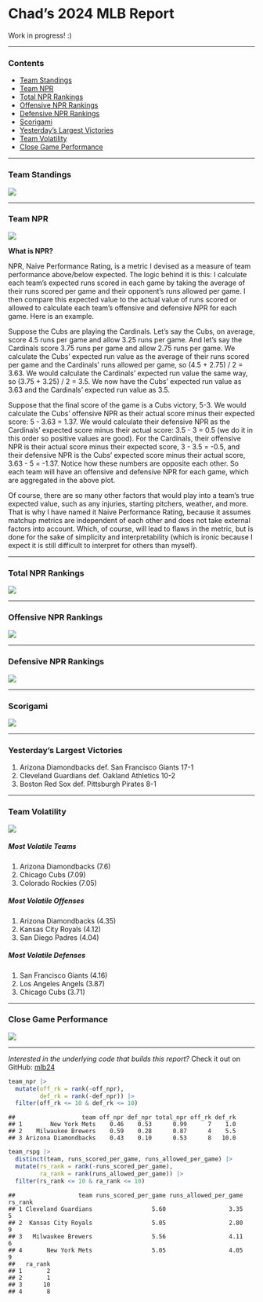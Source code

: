 Chad’s 2024 MLB Report
================

Work in progress! :)

------------------------------------------------------------------------

### Contents

- [Team Standings](#team-standings)
- [Team NPR](#team-npr)
- [Total NPR Rankings](#total-npr-rankings)
- [Offensive NPR Rankings](#offensive-npr-rankings)
- [Defensive NPR Rankings](#defensive-npr-rankings)
- [Scorigami](#scorigami)
- [Yesterday’s Largest Victories](#yesterdays-largest-victories)
- [Team Volatility](#team-volatility)
- [Close Game Performance](#close-game-performance)

------------------------------------------------------------------------

### Team Standings

![](README_files/figure-gfm/unnamed-chunk-4-1.png)<!-- -->

------------------------------------------------------------------------

### Team NPR

![](README_files/figure-gfm/unnamed-chunk-6-1.png)<!-- -->

**What is NPR?**

NPR, Naive Performance Rating, is a metric I devised as a measure of
team performance above/below expected. The logic behind it is this: I
calculate each team’s expected runs scored in each game by taking the
average of their runs scored per game and their opponent’s runs allowed
per game. I then compare this expected value to the actual value of runs
scored or allowed to calculate each team’s offensive and defensive NPR
for each game. Here is an example.

Suppose the Cubs are playing the Cardinals. Let’s say the Cubs, on
average, score 4.5 runs per game and allow 3.25 runs per game. And let’s
say the Cardinals score 3.75 runs per game and allow 2.75 runs per game.
We calculate the Cubs’ expected run value as the average of their runs
scored per game and the Cardinals’ runs allowed per game, so (4.5 +
2.75) / 2 = 3.63. We would calculate the Cardinals’ expected run value
the same way, so (3.75 + 3.25) / 2 = 3.5. We now have the Cubs’ expected
run value as 3.63 and the Cardinals’ expected run value as 3.5.

Suppose that the final score of the game is a Cubs victory, 5-3. We
would calculate the Cubs’ offensive NPR as their actual score minus
their expected score: 5 - 3.63 = 1.37. We would calculate their
defensive NPR as the Cardinals’ expected score minus their actual score:
3.5 - 3 = 0.5 (we do it in this order so positive values are good). For
the Cardinals, their offensive NPR is their actual score minus their
expected score, 3 - 3.5 = -0.5, and their defensive NPR is the Cubs’
expected score minus their actual score, 3.63 - 5 = -1.37. Notice how
these numbers are opposite each other. So each team will have an
offensive and defensive NPR for each game, which are aggregated in the
above plot.

Of course, there are so many other factors that would play into a team’s
true expected value, such as any injuries, starting pitchers, weather,
and more. That is why I have named it Naive Performance Rating, because
it assumes matchup metrics are independent of each other and does not
take external factors into account. Which, of course, will lead to flaws
in the metric, but is done for the sake of simplicity and
interpretability (which is ironic because I expect it is still difficult
to interpret for others than myself).

------------------------------------------------------------------------

### Total NPR Rankings

![](README_files/figure-gfm/unnamed-chunk-7-1.png)<!-- -->

------------------------------------------------------------------------

### Offensive NPR Rankings

![](README_files/figure-gfm/unnamed-chunk-8-1.png)<!-- -->

------------------------------------------------------------------------

### Defensive NPR Rankings

![](README_files/figure-gfm/unnamed-chunk-9-1.png)<!-- -->

------------------------------------------------------------------------

### Scorigami

![](README_files/figure-gfm/unnamed-chunk-10-1.png)<!-- -->

------------------------------------------------------------------------

### Yesterday’s Largest Victories

1.  Arizona Diamondbacks def. San Francisco Giants 17-1
2.  Cleveland Guardians def. Oakland Athletics 10-2
3.  Boston Red Sox def. Pittsburgh Pirates 8-1

------------------------------------------------------------------------

### Team Volatility

![](README_files/figure-gfm/unnamed-chunk-12-1.png)<!-- -->

##### Most Volatile Teams

1.  Arizona Diamondbacks (7.6)
2.  Chicago Cubs (7.09)
3.  Colorado Rockies (7.05)

##### Most Volatile Offenses

1.  Arizona Diamondbacks (4.35)
2.  Kansas City Royals (4.12)
3.  San Diego Padres (4.04)

##### Most Volatile Defenses

1.  San Francisco Giants (4.16)
2.  Los Angeles Angels (3.87)
3.  Chicago Cubs (3.71)

------------------------------------------------------------------------

### Close Game Performance

![](README_files/figure-gfm/unnamed-chunk-13-1.png)<!-- -->

------------------------------------------------------------------------

*Interested in the underlying code that builds this report?* Check it
out on GitHub:
<a href="https://github.com/chadallison/mlb24" target="_blank">mlb24</a>

``` r
team_npr |>
  mutate(off_rk = rank(-off_npr),
         def_rk = rank(-def_npr)) |>
  filter(off_rk <= 10 & def_rk <= 10)
```

    ##                   team off_npr def_npr total_npr off_rk def_rk
    ## 1        New York Mets    0.46    0.53      0.99      7    1.0
    ## 2    Milwaukee Brewers    0.59    0.28      0.87      4    5.5
    ## 3 Arizona Diamondbacks    0.43    0.10      0.53      8   10.0

``` r
team_rspg |>
  distinct(team, runs_scored_per_game, runs_allowed_per_game) |>
  mutate(rs_rank = rank(-runs_scored_per_game),
         ra_rank = rank(runs_allowed_per_game)) |>
  filter(rs_rank <= 10 & ra_rank <= 10)
```

    ##                  team runs_scored_per_game runs_allowed_per_game rs_rank
    ## 1 Cleveland Guardians                 5.60                  3.35       5
    ## 2  Kansas City Royals                 5.05                  2.80       9
    ## 3   Milwaukee Brewers                 5.56                  4.11       6
    ## 4       New York Mets                 5.05                  4.05       9
    ##   ra_rank
    ## 1       2
    ## 2       1
    ## 3      10
    ## 4       8
